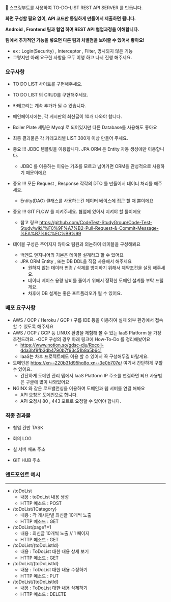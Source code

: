 <aside>
🧩 스프링부트를 사용하여 TO-DO-LIST REST API SERVER 를 만듭니다.

**화면 구성할 필요 없이, API 코드만 동일하게 만들어서 제출하면 됩니다.**

**Android , Frontend 팀과 협업 하여 REST API 협업과정을 이해합니다.**

**팀에서 추가적인 기능을 넣으면 다른 팀과 차별점을 보여줄 수 있어서 좋아요!**
  - ex : Login(Security) , Interceptor , Filter, 명시되지 않은 기능 
  - 그렇지만 아래 요구한 사항을 모두 이행 하고 나서 진행 해주세요. 

</aside>

### **요구사항**

- TO DO LIST  사이트를 구현해주세요.
- TO DO LIST 의 CRUD를 구현해주세요.
- 카테고리는 계속 추가가 될 수 있습니다. 
- 메인페이지에는, 각 게시판의 최신글이 10개 나와야 합니다.
- Boiler Plate 세팅은 Mysql 로 되어있지만 다른 Database를 사용해도 좋아요 
- 최종 결과물은 각 카테고리별 LIST 300개 이상 만들어 주세요.

- 중요 !!! JDBC 템플릿을 이용합니다. JPA ORM 은  Entity 자동 생성에만 이용합니다. 
  - JDBC 를 이용하는 이유는 기초를 모르고 넘어가면 ORM을 관성적으로 사용하기 때문이에요

- 중요 !!! 모든 Request , Response 각각의 DTO 를 만들어서 데이터 처리를 해주세요.
  - Entity(DAO) 클래스를 사용하는건 데이터 베이스에 접근 할 때 뿐이에요
- 중요 !!! GIT FLOW 를 지켜주세요. 협업에 있어서 지켜야 할 룰이에요 
  - 참고 링크 https://github.com/CodeTest-StudyGroup/Code-Test-Study/wiki/%F0%9F%A7%B2-Pull-Request-&-Commit-Message-%EA%B7%9C%EC%B9%99
  
- 테이블 구성은 주어지지 않아요 팀원과 의논하여 테이블을 구성해봐요
  - 백엔드 엔지니어의 기본은 테이블 설계라고 할 수 있어요 
  - JPA ORM Entity , 또는 DB DDL을 직접 사용해서 해주세요 
    - 원하지 않는 데이터 변경 / 삭제를 방지하기 위해서 제약조건을 설정 해주세요.
    - 데이터 베이스 용량 낭비를 줄이기 위해서 정확한 도메인 설계를 부탁 드릴게요.
    - 차후에 DB 설계는 좋은 포트폴리오가 될 수 있어요.
    

### 배포 요구사항 
- AWS / OCP / Heroku / GCP / 구름 IDE 등을 이용하여  실제 외부 환경에서 접속 할 수 있도록 해주세요
- AWS / OCP / GCP 등 LINUX 환경을 체험해 볼 수 있는  IaaS Platform 을 가장 추천드려요.
  -OCP 구성의 경우 아래 링크에 How-To-Do 를 정리해놨어요 
    - https://www.notion.so/gdsc-dju/Rocoli-dda3bf8fb3db4790b7f93c51b8a5b6c1
    - IaaS는 차후 프로젝트에도 이용 할 수 있어서 꼭 구성해두길 바랄게요.
- 도메인은 https://xn--220b31d95hq8o.xn--3e0b707e/ 여기서 간단하게 구할 수 있어요.
  - 간단하게 도메인 관리 탭에서 IaaS Platform IP 주소를 연결하면 되요 사용법은 구글에 많이 나와있어요 
- NGINX 와 같은 로드밸런싱을 이용하여 도메인과 웹 서버를 연결 해봐요 
  - API 요청은 도메인으로 합니다. 
  - API 요청시 80 , 443 포트로 요청할 수 있어야 합니다. 

### 최종 결과물 
- 협업 칸반 TASK
- 회의 LOG 
- 실 서버 배포 주소 

- GIT HUB 주소 

### **엔드포인트 예시**

---
- /toDoList
    - 내용 : toDoList 내용 생성 
    - HTTP 메소드 : POST
- /toDoList/{Category}
    - 내용 : 각 게시판별 최신글 10개씩 노출
    - HTTP 메소드 : GET
- /toDoList/page?=1
    - 내용 : 최신글 10개씩 노출 // 1 페이지 
    - HTTP 메소드 : GET
- /toDoList/{toDoListId}
    - 내용 : ToDoList 대한 내용 상세 보기 
    - HTTP 메소드 : GET
- /toDoList/{toDoListId}
    - 내용 : ToDoList 대한 내용 수정하기
    - HTTP 메소드 : PUT
- /toDoList/{toDoListId}
    - 내용 : ToDoList 대한 내용 삭제하기
    - HTTP 메소드 : DELETE


